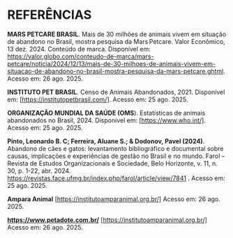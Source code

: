 # REFERÊNCIAS

**MARS PETCARE BRASIL**. Mais de 30 milhões de animais vivem em situação de abandono no Brasil, mostra pesquisa da Mars Petcare. Valor Econômico, 13 dez. 2024. Conteúdo de marca. Disponível em: https://valor.globo.com/conteudo-de-marca/mars-petcare/noticia/2024/12/13/mais-de-30-milhoes-de-animais-vivem-em-situacao-de-abandono-no-brasil-mostra-pesquisa-da-mars-petcare.ghtml. Acesso em: 26 ago. 2025.


**INSTITUTO PET BRASIL**. Censo de Animais Abandonados, 2021. Disponível em: [https://institutopetbrasil.com/]. Acesso em: 25 ago. 2025.

**ORGANIZAÇÃO MUNDIAL DA SAÚDE (OMS**). Estatísticas de animais abandonados no Brasil, 2024. Disponível em: [https://www.who.int/]. Acesso em: 25 ago. 2025.

**Pinto, Leonardo B. C; Ferreira, Aluane S.; & Dodonov, Pavel (2024)**. Abandono de cães e gatos: levantamento bibliográfico e documental sobre causas, implicações e experiências de gestão no Brasil e no mundo. Farol – Revista de Estudos Organizacionais e Sociedade, Belo Horizonte, v. 11, n. 30, p. 1-22, abr. 2024. https://revistas.face.ufmg.br/index.php/farol/article/view/7841 . Acesso em: 25 ago. 2025.

**Ampara Animal**
[https://institutoamparanimal.org.br/] Acesso em: 26 ago. 2025.

**https://www.petadote.com.br/**
[https://institutoamparanimal.org.br/] Acesso em: 26 ago. 2025.
